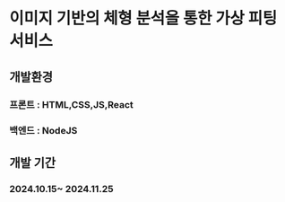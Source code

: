 # 이미지 기반의 체형 분석을 통한 가상 피팅 서비스

## 개발환경 
### 프론트 : HTML,CSS,JS,React
### 백엔드 : NodeJS 

## 개발 기간 
### 2024.10.15~ 2024.11.25
